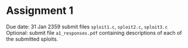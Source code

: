 # Assignment 1

Due date: 31 Jan 2359
submit files `sploit1.c`, `sploit2.c`, `sploit3.c`
Optional:  submit file `a1_responses.pdf` containing descriptions of each of the submitted sploits.

